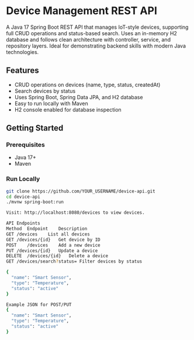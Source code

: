 # Device Management REST API

A Java 17 Spring Boot REST API that manages IoT-style devices, supporting full CRUD operations and status-based search. Uses an in-memory H2 database and follows clean architecture with controller, service, and repository layers. Ideal for demonstrating backend skills with modern Java technologies.

## Features

- CRUD operations on devices (name, type, status, createdAt)
- Search devices by status
- Uses Spring Boot, Spring Data JPA, and H2 database
- Easy to run locally with Maven
- H2 console enabled for database inspection

## Getting Started

### Prerequisites

- Java 17+
- Maven

### Run Locally

```bash
git clone https://github.com/YOUR_USERNAME/device-api.git
cd device-api
./mvnw spring-boot:run

Visit: http://localhost:8080/devices to view devices.

API Endpoints
Method	Endpoint	Description
GET	/devices	List all devices
GET	/devices/{id}	Get device by ID
POST	/devices	Add a new device
PUT	/devices/{id}	Update a device
DELETE	/devices/{id}	Delete a device
GET	/devices/search?status=	Filter devices by status

{
  "name": "Smart Sensor",
  "type": "Temperature",
  "status": "active"
}

Example JSON for POST/PUT
{
  "name": "Smart Sensor",
  "type": "Temperature",
  "status": "active"
}